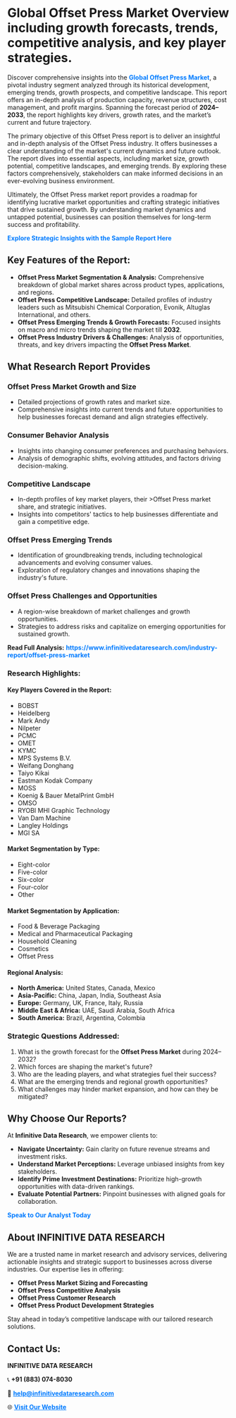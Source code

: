 <h1>Global Offset Press Market Overview including growth forecasts, trends, competitive analysis, and key player strategies.</h1>
<p>
Discover comprehensive insights into the 
<a href="https://www.infinitivedataresearch.com/industry-report/offset-press-market" rel="dofollow" style="color: #007BFF; text-decoration: none;"><strong>Global Offset Press Market</strong></a>, a pivotal industry segment analyzed through its historical development, emerging trends, growth prospects, and competitive landscape. This report offers an in-depth analysis of production capacity, revenue structures, cost management, and profit margins. Spanning the forecast period of <strong>2024–2033</strong>, the report highlights key drivers, growth rates, and the market’s current and future trajectory.
</p>
<p>
The primary objective of this Offset Press report is to deliver an insightful and in-depth analysis of the Offset Press industry. It offers businesses a clear understanding of the market's current dynamics and future outlook. The report dives into essential aspects, including market size, growth potential, competitive landscapes, and emerging trends. By exploring these factors comprehensively, stakeholders can make informed decisions in an ever-evolving business environment.
</p>
<p>
Ultimately, the Offset Press market report provides a roadmap for identifying lucrative market opportunities and crafting strategic initiatives that drive sustained growth. By understanding market dynamics and untapped potential, businesses can position themselves for long-term success and profitability.
</p>
<p>
<a href="https://www.infinitivedataresearch.com/request-sample/reportId=101874" style="color: #007BFF; text-decoration: none;"><strong>Explore Strategic Insights with the Sample Report Here</strong></a>
</p>

<h2>Key Features of the Report:</h2>
<ul>
<li><strong>Offset Press Market Segmentation & Analysis:</strong> Comprehensive breakdown of global market shares across product types, applications, and regions.</li>
<li><strong>Offset Press Competitive Landscape:</strong> Detailed profiles of industry leaders such as Mitsubishi Chemical Corporation, Evonik, Altuglas International, and others.</li>
<li><strong>Offset Press Emerging Trends & Growth Forecasts:</strong> Focused insights on macro and micro trends shaping the market till <strong>2032</strong>.</li>
<li><strong>Offset Press Industry Drivers & Challenges:</strong> Analysis of opportunities, threats, and key drivers impacting the <strong>Offset Press Market</strong>.</li>
</ul>

<h2>What Research Report Provides</h2>
<h3>Offset Press Market Growth and Size</h3>
<ul>
<li>Detailed projections of growth rates and market size.</li>
<li>Comprehensive insights into current trends and future opportunities to help businesses forecast demand and align strategies effectively.</li>
</ul>

<h3>Consumer Behavior Analysis</h3>
<ul>
<li>Insights into changing consumer preferences and purchasing behaviors.</li>
<li>Analysis of demographic shifts, evolving attitudes, and factors driving decision-making.</li>
</ul>

<h3>Competitive Landscape</h3>
<ul>
<li>In-depth profiles of key market players, their >Offset Press market share, and strategic initiatives.</li>
<li>Insights into competitors' tactics to help businesses differentiate and gain a competitive edge.</li>
</ul>

<h3>Offset Press Emerging Trends</h3>
<ul>
<li>Identification of groundbreaking trends, including technological advancements and evolving consumer values.</li>
<li>Exploration of regulatory changes and innovations shaping the industry's future.</li>
</ul>

<h3>Offset Press Challenges and Opportunities</h3>
<ul>
<li>A region-wise breakdown of market challenges and growth opportunities.</li>
<li>Strategies to address risks and capitalize on emerging opportunities for sustained growth.</li>
</ul>
<p><strong>Read Full Analysis:</strong> <a href="https://www.infinitivedataresearch.com/industry-report/offset-press-market" rel="dofollow" style="color: #007BFF; text-decoration: none;"><strong>https://www.infinitivedataresearch.com/industry-report/offset-press-market</strong></a></p>
<h3>Research Highlights:</h3>
<h4>Key Players Covered in the Report:</h4>
<ul><li>BOBST</li><li>Heidelberg</li><li>Mark Andy</li><li>Nilpeter</li><li>PCMC</li><li>OMET</li><li>KYMC</li><li>MPS Systems B.V.</li><li>Weifang Donghang</li><li>Taiyo Kikai</li><li>Eastman Kodak Company</li><li>MOSS</li><li>Koenig &amp; Bauer MetalPrint GmbH</li><li>OMSO</li><li>RYOBI MHI Graphic Technology</li><li>Van Dam Machine</li><li>Langley Holdings</li><li>MGI SA</li></ul>
<h4>Market Segmentation by Type:</h4>
<ul><li>Eight-color</li><li>Five-color</li><li>Six-color</li><li>Four-color</li><li>Other</li></ul>
<h4>Market Segmentation by Application:</h4>
<ul><li>Food &amp; Beverage Packaging</li><li>Medical and Pharmaceutical Packaging</li><li>Household Cleaning</li><li>Cosmetics</li><li>Offset Press</li></ul>

<h4>Regional Analysis:</h4>
<ul>
<li><strong>North America:</strong> United States, Canada, Mexico</li>
<li><strong>Asia-Pacific:</strong> China, Japan, India, Southeast Asia</li>
<li><strong>Europe:</strong> Germany, UK, France, Italy, Russia</li>
<li><strong>Middle East & Africa:</strong> UAE, Saudi Arabia, South Africa</li>
<li><strong>South America:</strong> Brazil, Argentina, Colombia</li>
</ul>

<h3>Strategic Questions Addressed:</h3>
<ol>
<li>What is the growth forecast for the <strong>Offset Press Market</strong> during 2024–2032?</li>
<li>Which forces are shaping the market's future?</li>
<li>Who are the leading players, and what strategies fuel their success?</li>
<li>What are the emerging trends and regional growth opportunities?</li>
<li>What challenges may hinder market expansion, and how can they be mitigated?</li>
</ol>

<h2>Why Choose Our Reports?</h2>
<p>At <strong>Infinitive Data Research</strong>, we empower clients to:</p>
<ul>
<li><strong>Navigate Uncertainty:</strong> Gain clarity on future revenue streams and investment risks.</li>
<li><strong>Understand Market Perceptions:</strong> Leverage unbiased insights from key stakeholders.</li>
<li><strong>Identify Prime Investment Destinations:</strong> Prioritize high-growth opportunities with data-driven rankings.</li>
<li><strong>Evaluate Potential Partners:</strong> Pinpoint businesses with aligned goals for collaboration.</li>
</ul>
<p><a href="https://www.infinitivedataresearch.com/industry-report/offset-press-market" rel="dofollow" style="color: #007BFF; text-decoration: none;"><strong>Speak to Our Analyst Today</strong></a></p>

<h2>About INFINITIVE DATA RESEARCH</h2>
<p>We are a trusted name in market research and advisory services, delivering actionable insights and strategic support to businesses across diverse industries. Our expertise lies in offering:</p>
<ul>
<li><strong>Offset Press Market Sizing and Forecasting</strong></li>
<li><strong>Offset Press Competitive Analysis</strong></li>
<li><strong>Offset Press Customer Research</strong></li>
<li><strong>Offset Press Product Development Strategies</strong></li>
</ul>
<p>Stay ahead in today’s competitive landscape with our tailored research solutions.</p>

<h2>Contact Us:</h2>
<p><strong>INFINITIVE DATA RESEARCH</strong></p>
<p>📞 <strong>+91 (883) 074-8030</strong></p>
<p>📧 <strong><a href="mailto:help@infinitivedataresearch.com" style="color: #007BFF;">help@infinitivedataresearch.com</a></strong></p>
<p>🌐 <strong><a href="https://www.infinitivedataresearch.com" rel="dofollow" style="color: #007BFF;">Visit Our Website</a></strong></p>